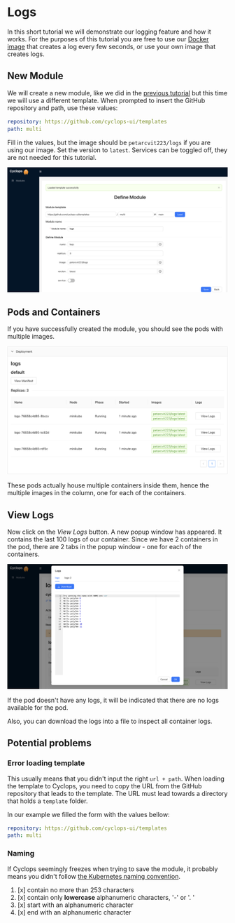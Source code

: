 # Logs
In this short tutorial we will demonstrate our logging feature and how it works. For the purposes of this tutorial you 
are free to use our [Docker image](https://hub.docker.com/r/petarcvit223/logs) that creates a log every few 
seconds, or use your own image that creates logs.

## New Module
We will create a new module, like we did in the [previous tutorial](new_module) but this time we will use a different
template. When prompted to insert the GitHub repository and path, use these values:

```yaml
repository: https://github.com/cyclops-ui/templates
path: multi
```

Fill in the values, but the image should be `petarcvit223/logs` if you are using our image. Set the version to `latest`.
Services can be toggled off, they are not needed for this tutorial.

![Module 'multi' Filled](../../../static/img/demo/filled_logs_form.png?raw=true "Module 'multi' Filled")


## Pods and Containers
If you have successfully created the module, you should see the pods with multiple images.

![Multiple Container Pods](../../../static/img/demo/multiple_container_pods.png?raw=true "Multiple Container Pods")

These pods actually house multiple containers inside them, hence the multiple images in the column, one for each of the
containers.

## View Logs
Now click on the _View Logs_ button. A new popup window has appeared. It contains the last 100 logs of our container. 
Since we have 2 containers in the pod, there are 2 tabs in the popup window - one for each of the containers.

![Logs](../../../static/img/demo/logs.png?raw=true "Logs")


If the pod doesn't have any logs, it will be indicated that there are no logs available for the pod.

Also, you can download the logs into a file to inspect all container logs.

## Potential problems
### Error loading template
This usually means that you didn't input the right `url + path`. When loading the template to Cyclops, you need to copy
the URL from the GitHub repository that leads to the template. The URL must lead towards a directory that holds a
`template` folder.

In our example we filled the form with the values bellow:
```yaml
repository: https://github.com/cyclops-ui/templates
path: multi
```

### Naming
If Cyclops seemingly freezes when trying to save the module, it probably means you didn't follow [the Kubernetes naming
convention](https://kubernetes.io/docs/concepts/overview/working-with-objects/names/).

1. [x] contain no more than 253 characters
2. [x] contain only **lowercase** alphanumeric characters, '-' or '. '
3. [x] start with an alphanumeric character
4. [x] end with an alphanumeric character
